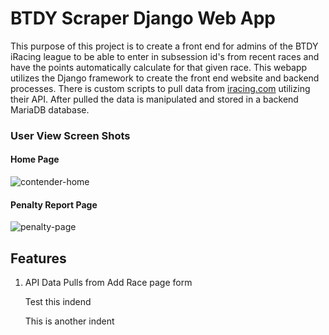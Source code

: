 # BTDY Scraper Django Web App

This purpose of this project is to create a front end for admins of the BTDY iRacing league to be able to enter in subsession id's from recent races and have the points automatically calculate for that given race. This webapp utilizes the Django framework to create the front end website and backend processes. There is custom scripts to pull data from [iracing.com](https://www.iracing.com) utilizing their API. After pulled the data is manipulated and stored in a backend MariaDB database. 

### User View Screen Shots

#### Home Page
![contender-home](https://user-images.githubusercontent.com/28052084/175173607-0bc63344-4e68-4062-9956-53a17bda569a.png)

#### Penalty Report Page
![penalty-page](https://user-images.githubusercontent.com/28052084/175174581-8a9c4b8d-07a0-416f-94ce-c28421cc46c4.png)

## Features

1. API Data Pulls from Add Race page form
   
   Test this indend

   This is another indent